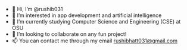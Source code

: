 - 👋 Hi, I’m @rushib031
- 👀 I’m interested in app development and artificial intelligence
- 🌱 I’m currently studying Computer Science and Engineering (CSE) at OSU
- 💞️ I’m looking to collaborate on any fun project!
- 📫 You can contact me through my email rushibhatt031@gmail.com

<!---
rushib031/rushib031 is a ✨ special ✨ repository because its `README.md` (this file) appears on your GitHub profile.
You can click the Preview link to take a look at your changes.
--->
